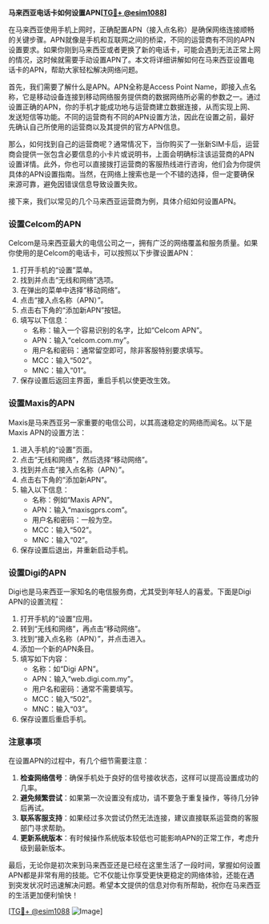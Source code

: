 **马来西亚电话卡如何设置APN[[TG💪+ @esim1088](https://t.me/s/esim1088)]**

在马来西亚使用手机上网时，正确配置APN（接入点名称）是确保网络连接顺畅的关键步骤。APN就像是手机和互联网之间的桥梁，不同的运营商有不同的APN设置要求。如果你刚到马来西亚或者更换了新的电话卡，可能会遇到无法正常上网的情况，这时候就需要手动设置APN了。本文将详细讲解如何在马来西亚设置电话卡的APN，帮助大家轻松解决网络问题。

首先，我们需要了解什么是APN。APN全称是Access Point Name，即接入点名称，它是移动设备连接到移动网络服务提供商的数据网络所必需的参数之一。通过设置正确的APN，你的手机才能成功地与运营商建立数据连接，从而实现上网、发送短信等功能。不同的运营商有不同的APN设置方法，因此在设置之前，最好先确认自己所使用的运营商以及其提供的官方APN信息。

那么，如何找到自己的运营商呢？通常情况下，当你购买了一张新SIM卡后，运营商会提供一张包含必要信息的小卡片或说明书，上面会明确标注该运营商的APN设置详情。此外，你也可以直接拨打运营商的客服热线进行咨询，他们会为你提供具体的APN设置指南。当然，在网络上搜索也是一个不错的选择，但一定要确保来源可靠，避免因错误信息导致设置失败。

接下来，我们以常见的几个马来西亚运营商为例，具体介绍如何设置APN。

### 设置Celcom的APN

Celcom是马来西亚最大的电信公司之一，拥有广泛的网络覆盖和服务质量。如果你使用的是Celcom的电话卡，可以按照以下步骤设置APN：

1. 打开手机的“设置”菜单。
2. 找到并点击“无线和网络”选项。
3. 在弹出的菜单中选择“移动网络”。
4. 点击“接入点名称（APN）”。
5. 点击右下角的“添加新APN”按钮。
6. 填写以下信息：
   - 名称：输入一个容易识别的名字，比如“Celcom APN”。
   - APN：输入“celcom.com.my”。
   - 用户名和密码：通常留空即可，除非客服特别要求填写。
   - MCC：输入“502”。
   - MNC：输入“01”。
7. 保存设置后返回主界面，重启手机以使更改生效。

### 设置Maxis的APN

Maxis是马来西亚另一家重要的电信公司，以其高速稳定的网络而闻名。以下是Maxis APN的设置方法：

1. 进入手机的“设置”页面。
2. 点击“无线和网络”，然后选择“移动网络”。
3. 找到并点击“接入点名称（APN）”。
4. 点击右下角的“添加新APN”。
5. 输入以下信息：
   - 名称：例如“Maxis APN”。
   - APN：输入“maxisgprs.com”。
   - 用户名和密码：一般为空。
   - MCC：输入“502”。
   - MNC：输入“02”。
6. 保存设置后退出，并重新启动手机。

### 设置Digi的APN

Digi也是马来西亚一家知名的电信服务商，尤其受到年轻人的喜爱。下面是Digi APN的设置流程：

1. 打开手机的“设置”应用。
2. 转到“无线和网络”，再点击“移动网络”。
3. 找到“接入点名称（APN）”，并点击进入。
4. 添加一个新的APN条目。
5. 填写如下内容：
   - 名称：如“Digi APN”。
   - APN：输入“web.digi.com.my”。
   - 用户名和密码：通常不需要填写。
   - MCC：输入“502”。
   - MNC：输入“03”。
6. 保存设置后重启手机。

### 注意事项

在设置APN的过程中，有几个细节需要注意：

1. **检查网络信号**：确保手机处于良好的信号接收状态，这样可以提高设置成功的几率。
2. **避免频繁尝试**：如果第一次设置没有成功，请不要急于重复操作，等待几分钟后再试。
3. **联系客服支持**：如果经过多次尝试仍然无法连接，建议直接联系运营商的客服部门寻求帮助。
4. **更新系统版本**：有时候操作系统版本较低也可能影响APN的正常工作，考虑升级到最新版本。

最后，无论你是初次来到马来西亚还是已经在这里生活了一段时间，掌握如何设置APN都是非常有用的技能。它不仅能让你享受更快更稳定的网络体验，还能在遇到突发状况时迅速解决问题。希望本文提供的信息对你有所帮助，祝你在马来西亚的生活更加便利愉快！

[[TG💪+ @esim1088](https://t.me/s/esim1088) ![Image](https://i.postimg.cc/4NQfJmqS/Snipaste-2025-05-13-00-14-12.png)]